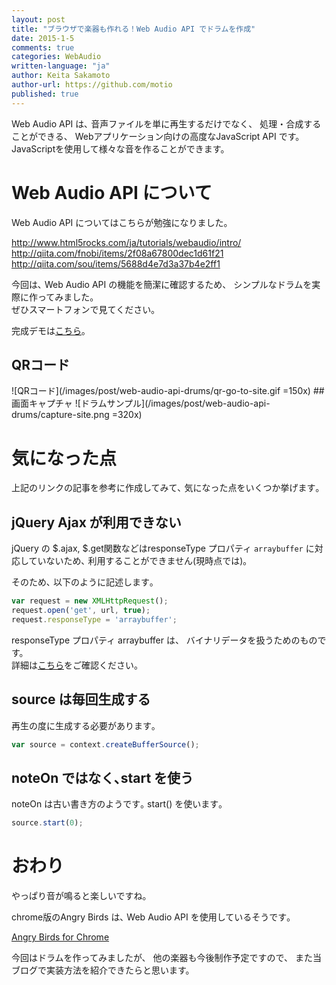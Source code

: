 ```yaml
---
layout: post
title: "ブラウザで楽器も作れる！Web Audio API でドラムを作成"
date: 2015-1-5
comments: true
categories: WebAudio
written-language: "ja"
author: Keita Sakamoto
author-url: https://github.com/motio
published: true
---
```


Web Audio API は､ 音声ファイルを単に再生するだけでなく、 処理・合成することができる、 Webアプリケーション向けの高度なJavaScript API です。  
JavaScriptを使用して様々な音を作ることができます。

<!-- more -->

# Web Audio API について

Web Audio API についてはこちらが勉強になりました。

<http://www.html5rocks.com/ja/tutorials/webaudio/intro/>  
<http://qiita.com/fnobi/items/2f08a67800dec1d61f21>  
<http://qiita.com/sou/items/5688d4e7d3a37b4e2ff1>

今回は､ Web Audio API の機能を簡潔に確認するため、 シンプルなドラムを実際に作ってみました。  
ぜひスマートフォンで見てください｡

完成デモは[こちら](http://front-core.org/web-audio-api-drums-sample/index.html)｡

## QRコード
<span class="block-center">
![QRコード](/images/post/web-audio-api-drums/qr-go-to-site.gif =150x)
</span>
## 画面キャプチャ
<span class="block-center">
![ドラムサンプル](/images/post/web-audio-api-drums/capture-site.png =320x)
</span>

# 気になった点

上記のリンクの記事を参考に作成してみて､ 気になった点をいくつか挙げます｡

## jQuery Ajax が利用できない

jQuery の $.ajax, $.get関数などはresponseType プロパティ `arraybuffer` に対応していないため､ 利用することができません(現時点では)｡

そのため､ 以下のように記述します｡  
```javascript
var request = new XMLHttpRequest();
request.open('get', url, true);
request.responseType = 'arraybuffer';
```

responseType プロパティ arraybuffer は、 バイナリデータを扱うためのものです。  
詳細は[こちら](http://www.html5rocks.com/ja/tutorials/file/xhr2/)をご確認ください。

## source は毎回生成する

再生の度に生成する必要があります｡ 
```javascript
var source = context.createBufferSource();
```

## noteOn ではなく､start を使う

noteOn は古い書き方のようです｡ start() を使います｡
```javascript
source.start(0);
```

# おわり

やっぱり音が鳴ると楽しいですね。

chrome版のAngry Birds は､ Web Audio API を使用しているそうです｡

[Angry Birds for Chrome](http://chrome.angrybirds.com/)

今回はドラムを作ってみましたが、 他の楽器も今後制作予定ですので、 また当ブログで実装方法を紹介できたらと思います。


